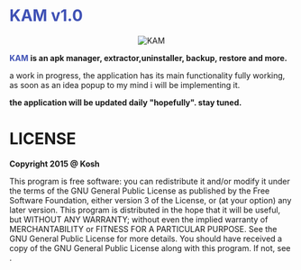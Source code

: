 <h1 style="color:#3F51B5;">KAM v1.0</h1>
<p align="center">
  <img src="https://github.com/k0shk0sh/KAM/blob/master/app/src/main/res/mipmap-xxxhdpi/ic_launcher.png" alt="KAM" />
</p>
<b><span style="color:#3F51B5;">KAM</span> is an apk manager, extractor,uninstaller, backup, restore and more.</b>
<p>a work in progress, the application has its main functionality fully working, as soon as an idea popup to my mind i will be implementing it.</p>
<p><b>the application will be updated daily "hopefully". stay tuned.</b></p>
<h1>LICENSE</h1>
<p>
<b>Copyright 2015 @ Kosh</b>
<p>This program is free software: you can redistribute it and/or modify
it under the terms of the GNU General Public License as published by
the Free Software Foundation, either version 3 of the License, or
(at your option) any later version.
This program is distributed in the hope that it will be useful,
but WITHOUT ANY WARRANTY; without even the implied warranty of
MERCHANTABILITY or FITNESS FOR A PARTICULAR PURPOSE.  See the
GNU General Public License for more details.
You should have received a copy of the GNU General Public License
along with this program.  If not, see <http://www.gnu.org/licenses/>.</p>
</p>